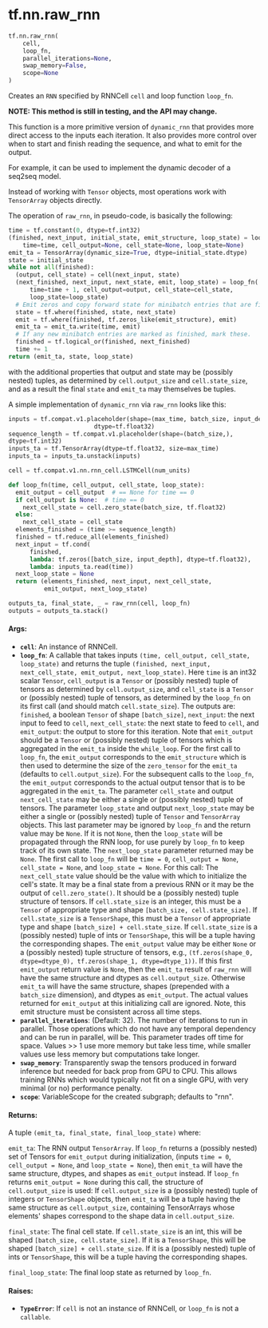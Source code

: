 <div itemscope itemtype="http://developers.google.com/ReferenceObject">
<meta itemprop="name" content="tf.nn.raw_rnn" />
<meta itemprop="path" content="Stable" />
</div>

# tf.nn.raw_rnn

``` python
tf.nn.raw_rnn(
    cell,
    loop_fn,
    parallel_iterations=None,
    swap_memory=False,
    scope=None
)
```

Creates an `RNN` specified by RNNCell `cell` and loop function `loop_fn`.

**NOTE: This method is still in testing, and the API may change.**

This function is a more primitive version of `dynamic_rnn` that provides
more direct access to the inputs each iteration.  It also provides more
control over when to start and finish reading the sequence, and
what to emit for the output.

For example, it can be used to implement the dynamic decoder of a seq2seq
model.

Instead of working with `Tensor` objects, most operations work with
`TensorArray` objects directly.

The operation of `raw_rnn`, in pseudo-code, is basically the following:

```python
time = tf.constant(0, dtype=tf.int32)
(finished, next_input, initial_state, emit_structure, loop_state) = loop_fn(
    time=time, cell_output=None, cell_state=None, loop_state=None)
emit_ta = TensorArray(dynamic_size=True, dtype=initial_state.dtype)
state = initial_state
while not all(finished):
  (output, cell_state) = cell(next_input, state)
  (next_finished, next_input, next_state, emit, loop_state) = loop_fn(
      time=time + 1, cell_output=output, cell_state=cell_state,
      loop_state=loop_state)
  # Emit zeros and copy forward state for minibatch entries that are finished.
  state = tf.where(finished, state, next_state)
  emit = tf.where(finished, tf.zeros_like(emit_structure), emit)
  emit_ta = emit_ta.write(time, emit)
  # If any new minibatch entries are marked as finished, mark these.
  finished = tf.logical_or(finished, next_finished)
  time += 1
return (emit_ta, state, loop_state)
```

with the additional properties that output and state may be (possibly nested)
tuples, as determined by `cell.output_size` and `cell.state_size`, and
as a result the final `state` and `emit_ta` may themselves be tuples.

A simple implementation of `dynamic_rnn` via `raw_rnn` looks like this:

```python
inputs = tf.compat.v1.placeholder(shape=(max_time, batch_size, input_depth),
                        dtype=tf.float32)
sequence_length = tf.compat.v1.placeholder(shape=(batch_size,),
dtype=tf.int32)
inputs_ta = tf.TensorArray(dtype=tf.float32, size=max_time)
inputs_ta = inputs_ta.unstack(inputs)

cell = tf.compat.v1.nn.rnn_cell.LSTMCell(num_units)

def loop_fn(time, cell_output, cell_state, loop_state):
  emit_output = cell_output  # == None for time == 0
  if cell_output is None:  # time == 0
    next_cell_state = cell.zero_state(batch_size, tf.float32)
  else:
    next_cell_state = cell_state
  elements_finished = (time >= sequence_length)
  finished = tf.reduce_all(elements_finished)
  next_input = tf.cond(
      finished,
      lambda: tf.zeros([batch_size, input_depth], dtype=tf.float32),
      lambda: inputs_ta.read(time))
  next_loop_state = None
  return (elements_finished, next_input, next_cell_state,
          emit_output, next_loop_state)

outputs_ta, final_state, _ = raw_rnn(cell, loop_fn)
outputs = outputs_ta.stack()
```

#### Args:

* <b>`cell`</b>: An instance of RNNCell.
* <b>`loop_fn`</b>: A callable that takes inputs `(time, cell_output, cell_state,
    loop_state)` and returns the tuple `(finished, next_input,
    next_cell_state, emit_output, next_loop_state)`. Here `time` is an int32
    scalar `Tensor`, `cell_output` is a `Tensor` or (possibly nested) tuple of
    tensors as determined by `cell.output_size`, and `cell_state` is a
    `Tensor` or (possibly nested) tuple of tensors, as determined by the
    `loop_fn` on its first call (and should match `cell.state_size`).
    The outputs are: `finished`, a boolean `Tensor` of
    shape `[batch_size]`, `next_input`: the next input to feed to `cell`,
    `next_cell_state`: the next state to feed to `cell`,
    and `emit_output`: the output to store for this iteration.  Note that
      `emit_output` should be a `Tensor` or (possibly nested) tuple of tensors
      which is aggregated in the `emit_ta` inside the `while_loop`. For the
      first call to `loop_fn`, the `emit_output` corresponds to the
      `emit_structure` which is then used to determine the size of the
      `zero_tensor` for the `emit_ta` (defaults to `cell.output_size`). For
      the subsequent calls to the `loop_fn`, the `emit_output` corresponds to
      the actual output tensor that is to be aggregated in the `emit_ta`. The
      parameter `cell_state` and output `next_cell_state` may be either a
      single or (possibly nested) tuple of tensors.  The parameter
      `loop_state` and output `next_loop_state` may be either a single or
      (possibly nested) tuple of `Tensor` and `TensorArray` objects.  This
      last parameter may be ignored by `loop_fn` and the return value may be
      `None`.  If it is not `None`, then the `loop_state` will be propagated
      through the RNN loop, for use purely by `loop_fn` to keep track of its
      own state. The `next_loop_state` parameter returned may be `None`.  The
      first call to `loop_fn` will be `time = 0`, `cell_output = None`,
    `cell_state = None`, and `loop_state = None`.  For this call: The
      `next_cell_state` value should be the value with which to initialize the
      cell's state.  It may be a final state from a previous RNN or it may be
      the output of `cell.zero_state()`.  It should be a (possibly nested)
      tuple structure of tensors. If `cell.state_size` is an integer, this
      must be a `Tensor` of appropriate type and shape `[batch_size,
      cell.state_size]`. If `cell.state_size` is a `TensorShape`, this must be
      a `Tensor` of appropriate type and shape `[batch_size] +
      cell.state_size`. If `cell.state_size` is a (possibly nested) tuple of
      ints or `TensorShape`, this will be a tuple having the corresponding
      shapes. The `emit_output` value may be either `None` or a (possibly
      nested) tuple structure of tensors, e.g., `(tf.zeros(shape_0,
      dtype=dtype_0), tf.zeros(shape_1, dtype=dtype_1))`. If this first
      `emit_output` return value is `None`, then the `emit_ta` result of
      `raw_rnn` will have the same structure and dtypes as `cell.output_size`.
      Otherwise `emit_ta` will have the same structure, shapes (prepended with
      a `batch_size` dimension), and dtypes as `emit_output`.  The actual
      values returned for `emit_output` at this initializing call are ignored.
      Note, this emit structure must be consistent across all time steps.
* <b>`parallel_iterations`</b>: (Default: 32).  The number of iterations to run in
    parallel.  Those operations which do not have any temporal dependency and
    can be run in parallel, will be.  This parameter trades off time for
    space.  Values >> 1 use more memory but take less time, while smaller
    values use less memory but computations take longer.
* <b>`swap_memory`</b>: Transparently swap the tensors produced in forward inference
    but needed for back prop from GPU to CPU.  This allows training RNNs which
    would typically not fit on a single GPU, with very minimal (or no)
    performance penalty.
* <b>`scope`</b>: VariableScope for the created subgraph; defaults to "rnn".


#### Returns:

A tuple `(emit_ta, final_state, final_loop_state)` where:

`emit_ta`: The RNN output `TensorArray`.
   If `loop_fn` returns a (possibly nested) set of Tensors for
   `emit_output` during initialization, (inputs `time = 0`,
   `cell_output = None`, and `loop_state = None`), then `emit_ta` will
   have the same structure, dtypes, and shapes as `emit_output` instead.
   If `loop_fn` returns `emit_output = None` during this call,
   the structure of `cell.output_size` is used:
   If `cell.output_size` is a (possibly nested) tuple of integers
   or `TensorShape` objects, then `emit_ta` will be a tuple having the
   same structure as `cell.output_size`, containing TensorArrays whose
   elements' shapes correspond to the shape data in `cell.output_size`.

`final_state`: The final cell state.  If `cell.state_size` is an int, this
  will be shaped `[batch_size, cell.state_size]`.  If it is a
  `TensorShape`, this will be shaped `[batch_size] + cell.state_size`.
  If it is a (possibly nested) tuple of ints or `TensorShape`, this will
  be a tuple having the corresponding shapes.

`final_loop_state`: The final loop state as returned by `loop_fn`.


#### Raises:

* <b>`TypeError`</b>: If `cell` is not an instance of RNNCell, or `loop_fn` is not
    a `callable`.